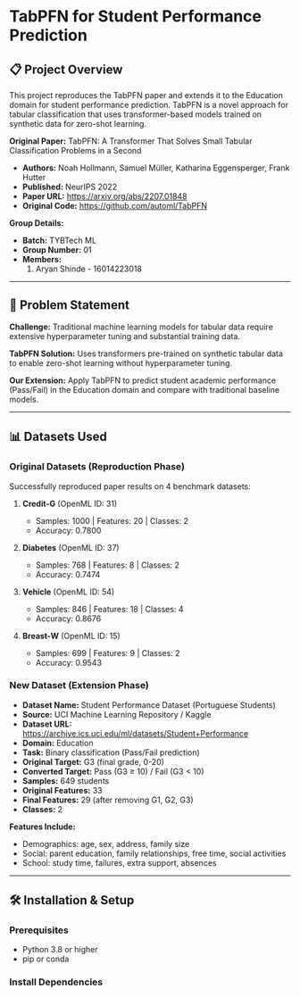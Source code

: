 # TabPFN for Student Performance Prediction

## 📋 Project Overview

This project reproduces the TabPFN paper and extends it to the Education domain for student performance prediction. TabPFN is a novel approach for tabular classification that uses transformer-based models trained on synthetic data for zero-shot learning.

**Original Paper:** TabPFN: A Transformer That Solves Small Tabular Classification Problems in a Second
- **Authors:** Noah Hollmann, Samuel Müller, Katharina Eggensperger, Frank Hutter
- **Published:** NeurIPS 2022
- **Paper URL:** https://arxiv.org/abs/2207.01848
- **Original Code:** https://github.com/automl/TabPFN

**Group Details:**
- **Batch:** TYBTech ML
- **Group Number:** 01
- **Members:**
  1. Aryan Shinde - 16014223018
 

---

## 🎯 Problem Statement

**Challenge:**
Traditional machine learning models for tabular data require extensive hyperparameter tuning and substantial training data.

**TabPFN Solution:**
Uses transformers pre-trained on synthetic tabular data to enable zero-shot learning without hyperparameter tuning.

**Our Extension:**
Apply TabPFN to predict student academic performance (Pass/Fail) in the Education domain and compare with traditional baseline models.

---

## 📊 Datasets Used

### Original Datasets (Reproduction Phase)
Successfully reproduced paper results on 4 benchmark datasets:

1. **Credit-G** (OpenML ID: 31)
   - Samples: 1000 | Features: 20 | Classes: 2
   - Accuracy: 0.7800

2. **Diabetes** (OpenML ID: 37)
   - Samples: 768 | Features: 8 | Classes: 2
   - Accuracy: 0.7474

3. **Vehicle** (OpenML ID: 54)
   - Samples: 846 | Features: 18 | Classes: 4
   - Accuracy: 0.8676

4. **Breast-W** (OpenML ID: 15)
   - Samples: 699 | Features: 9 | Classes: 2
   - Accuracy: 0.9543

### New Dataset (Extension Phase)
- **Dataset Name:** Student Performance Dataset (Portuguese Students)
- **Source:** UCI Machine Learning Repository / Kaggle
- **Dataset URL:** https://archive.ics.uci.edu/ml/datasets/Student+Performance
- **Domain:** Education
- **Task:** Binary classification (Pass/Fail prediction)
- **Original Target:** G3 (final grade, 0-20)
- **Converted Target:** Pass (G3 ≥ 10) / Fail (G3 < 10)
- **Samples:** 649 students
- **Original Features:** 33
- **Final Features:** 29 (after removing G1, G2, G3)
- **Classes:** 2

**Features Include:**
- Demographics: age, sex, address, family size
- Social: parent education, family relationships, free time, social activities
- School: study time, failures, extra support, absences

---

## 🛠️ Installation & Setup

### Prerequisites
- Python 3.8 or higher
- pip or conda

### Install Dependencies
```bash
